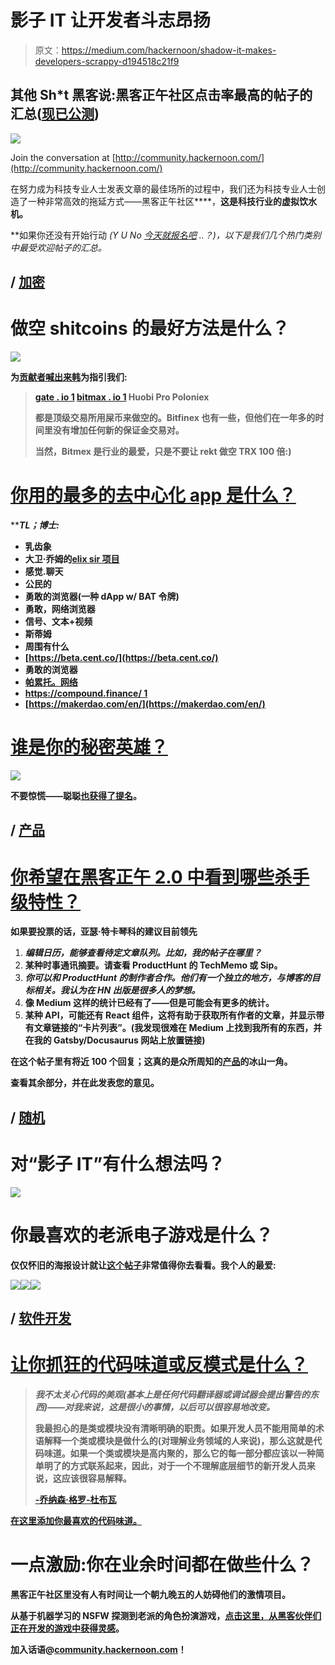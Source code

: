 # 影子 IT 让开发者斗志昂扬

> 原文：<https://medium.com/hackernoon/shadow-it-makes-developers-scrappy-d194518c21f9>

## 其他 Sh*t 黑客说:黑客正午社区点击率最高的帖子的汇总([现已公测](https://hackernoon.com/where-hackers-hang-out-c43eb09e175a))

![](img/62e030d5b101d542c546ce4ef9a5095c.png)

Join the conversation at [http://community.hackernoon.com/](http://community.hackernoon.com/)

在努力成为科技专业人士发表文章的最佳场所的过程中，我们还为科技专业人士创造了一种非常高效的拖延方式——黑客正午社区[](http://community.hackernoon.com/)****，**这是科技行业的虚拟饮水机。**

**如果你还没有开始行动 *(Y U No* [*今天就报名吧*](http://community.hackernoon.com/) *..？)，*以下是我们几个热门类别中最受欢迎帖子的汇总。**

## **/ [加密](https://community.hackernoon.com/c/Crypto)**

# **做空 shitcoins 的最好方法是什么？**

**![](img/258688d7bdd9632f1334b203764e7d17.png)**

**为[贡献者](https://community.hackernoon.com/t/whats-the-best-way-to-short-shitcoins/729/2)[喊出来韩](https://hackernoon.com/@hanyoon)为指引我们:**

> **[gate . io 1](http://gate.io/)
> [bitmax . io 1](http://bitmax.io/)
> Huobi Pro
> Poloniex**
> 
> **都是顶级交易所用屎币来做空的。Bitfinex 也有一些，但他们在一年多的时间里没有增加任何新的保证金交易对。**
> 
> **当然，Bitmex 是行业的最爱，只是不要让 rekt 做空 TRX 100 倍:)**

# **[你用的最多的去中心化 app 是什么？](https://community.hackernoon.com/t/what-decentralized-app-do-you-use-the-most/645)**

*****TL；*博士:****

*   **乳齿象**
*   **大卫·乔姆的[elix sir 项目](https://elixxir.io/)**
*   **感觉.聊天**
*   **公民的**
*   **勇敢的浏览器(一种 dApp w/ BAT 令牌)**
*   **勇敢，网络浏览器**
*   **信号、文本+视频**
*   **斯蒂姆**
*   **周围有什么**
*   **[https://beta.cent.co/](https://beta.cent.co/)**
*   **勇敢的浏览器**
*   **[帕累托。网络](https://pareto.network/about)**
*   **[https://compound.finance/ 1](https://compound.finance/)**
*   **[https://makerdao.com/en/](https://makerdao.com/en/)**

# **[谁是你的秘密英雄？](https://community.hackernoon.com/t/who-are-your-crypto-heroes/1413)**

**![](img/018a2d363f0d0b9ac35407d66ab79f9e.png)**

**不要惊慌——聪聪[也获得了提名](https://community.hackernoon.com/t/who-are-your-crypto-heroes/1413)。**

## **/ [产品](https://community.hackernoon.com/c/product)**

# **[你希望在黑客正午 2.0 中看到哪些杀手级特性？](https://community.hackernoon.com/t/what-are-the-killer-features-youd-like-to-see-in-hacker-noon-2-0/68)**

**如果要投票的话，亚瑟·特卡琴科的建议目前领先**

1.  ***编辑日历，能够查看待定文章队列。比如，我的帖子在哪里？***
2.  **某种时事通讯摘要。请查看 ProductHunt 的 TechMemo 或 Sip。**
3.  ***你可以和 ProductHunt 的制作者合作。他们有一个独立的地方，与博客的目标相关。我认为在 HN 出版是很多人的梦想。***
4.  **像 Medium 这样的统计已经有了——但是可能会有更多的统计。**
5.  **某种 API，可能还有 React 组件，这将有助于获取所有作者的文章，并显示带有文章链接的“卡片列表”。(我发现很难在 Medium 上找到我所有的东西，并在我的 Gatsby/Docusaurus 网站上放置链接)**

**在这个帖子里有将近 100 个回复；这真的是众所周知的[产品](https://community.hackernoon.com/c/product)的冰山一角。**

**查看其余部分，并在此发表您的意见。**

## **/ [随机](https://community.hackernoon.com/c/random)**

# **对“影子 IT”有什么想法吗？**

**![](img/c1b1f44612e1f38c58e43a66e171954b.png)**

# **你最喜欢的老派电子游戏是什么？**

**仅仅怀旧的海报设计就让[这个帖子](https://community.hackernoon.com/t/whats-your-favorite-old-school-video-game/752/3)非常值得你去看看。我个人的最爱:**

**![](img/6532715d3c6215cd28ef605b7e572913.png)****![](img/437400839f3de6c52e1a92f641f5939d.png)****![](img/e29c9946be8630d1988147a8d0e09cb9.png)**

## **/ [软件开发](https://community.hackernoon.com/c/Software-Development)**

# **[让你抓狂的代码味道或反模式是什么？](https://community.hackernoon.com/t/what-are-the-code-smells-or-antipatterns-that-drive-you-nuts/1214)**

> ***我不太关心代码的美观(基本上是任何代码翻译器或调试器会提出警告的东西)——对我来说，这是很小的事情，以后可以很容易地改变。***
> 
> **我最担心的是类或模块没有清晰明确的职责。如果开发人员不能用简单的术语解释一个类或模块是做什么的(对理解业务领域的人来说)，那么这就是代码味道。如果一个类或模块是高内聚的，那么它的每一部分都应该以一种简单明了的方式联系起来，因此，对于一个不理解底层细节的新开发人员来说，这应该很容易解释。**
> 
> **[-乔纳森·格罗-杜布瓦](https://hackernoon.com/@jonathangrosdubois)**

**[在这里添加你最喜欢的代码味道。](https://community.hackernoon.com/t/what-are-the-code-smells-or-antipatterns-that-drive-you-nuts/1214/4)**

# **一点激励:你在业余时间都在做些什么？**

**黑客正午社区里没有人有时间让一个朝九晚五的人妨碍他们的激情项目。**

**从基于机器学习的 NSFW 探测到老派的角色扮演游戏，[点击这里，从黑客伙伴们正在开发的游戏中获得灵感](https://community.hackernoon.com/t/a-little-motivation-what-are-you-hacking-on-in-your-spare-time/1238/2)。**

**加入话语@[community.hackernoon.com](http://community.hackernoon.com)！**
